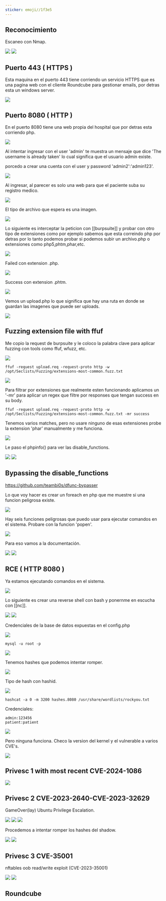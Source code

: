 ```yaml
---
sticker: emoji//1f3e5
---
```

## Reconocimiento

Escaneo con Nmap.

![](ss/Hospital/nmap.png)
![](ss/Hospital/nmap2.png)

## Puerto 443 ( HTTPS )

Esta maquina en el puerto 443 tiene corriendo un servicio HTTPS que es una pagina web con el cliente Roundcube para gestionar emails, por detras esta un windows server.

![](ss/Hospital/https.png)

## Puerto 8080 ( HTTP )

En el puerto 8080 tiene una web propia del hospital que por detras esta corriendo php.

![](ss/Hospital/http.png)

Al intentar ingresar con el user 'admin' te muestra un mensaje que dice 'The username is already taken' lo cual significa que el usuario admin existe.

porcedo a crear una cuenta con el user y password 'admin2':'admin123'.

![](ss/Hospital/user_admin_exists.png)

Al ingresar, al parecer es solo una web para que el paciente suba su registro medico.

![](ss/Hospital/index_http.png)

El tipo de archivo que espera es una imagen.

![](ss/Hospital/type_of_file.png)

Lo siguiente es interceptar la peticion con [[burpsuite]] y probar con otro tipo de extensiones como por ejemplo sabemos que esta correindo php por detras por lo tanto podemos probar si podemos subir un archivo.php o extensiones como php5,phtm,phar,etc.

![](ss/Hospital/burp_http_upload.png)

Failed con extension .php.

![](ss/Hospital/failed.png)

Success con extension .phtm.

![](ss/Hospital/success.png)

Vemos un upload.php lo que significa que hay una ruta en donde se guardan las imagenes que puede ser uploads.

![](ss/Hospital/uploads.png)
## Fuzzing extension file with ffuf

Me copio la request de burpsuite y le coloco la palabra clave para aplicar fuzzing con tools como ffuf, wfuzz, etc.

![](ss/Hospital/upload_req.png)

```
ffuf -request upload.req -request-proto http -w /opt/Seclists/Fuzzing/extensions-most-common.fuzz.txt
```

![](ss/Hospital/ffuf_1.png)

Para filtrar por extensiones que realmente esten funcionando aplicamos un '-mr' para aplicar un regex que filtre por responses que tengan success en su body.

```
ffuf -request upload.req -request-proto http -w /opt/Seclists/Fuzzing/extensions-most-common.fuzz.txt -mr success
```

Tenemos varios matches, pero no usare ninguno de esas extensiones probe la extension 'phar' manualmente y me funciona. 

![](ss/Hospital/ffuf_success.png)

Le paso el phpinfo() para ver las disable_functions.

![](ss/Hospital/phpinfo.png)
![](ss/Hospital/disable_functions.png)

## Bypassing the disable_functions

https://github.com/teambi0s/dfunc-bypasser

Lo que voy hacer es crear un foreach en php que me muestre si una funcion peligrosa existe.

![](ss/Hospital/script_disable_functions.png)

Hay seis funciones peligrosas que puedo usar para ejecutar comandos en el sistema.
Probare con la funcion 'popen'.

![](ss/Hospital/danger_functions.png)

Para eso vamos a la documentación.

![](ss/Hospital/popen_example.png)
![](ss/Hospital/popen_1.png)
## RCE ( HTTP 8080 )

Ya estamos ejecutando comandos en el sistema.

![](ss/Hospital/RCE_8080.png)

Lo siguiente es crear una reverse shell con bash y ponernme en escucha con [[nc]].

![](ss/Hospital/rev_shell_bash.png)
![](ss/Hospital/nc_1.png)

Credenciales de la base de datos expuestas en el config.php

![](ss/Hospital/pass_db.png)

```
mysql -u root -p
```

![](ss/Hospital/mysql.png)

Tenemos hashes que podemos intentar romper.

![](ss/Hospital/users_table.png)

Tipo de hash con hashid.

![](ss/Hospital/hashid.png)

```
hashcat -a 0 -m 3200 hashes.8080 /usr/share/wordlists/rockyou.txt
```

Credenciales:
```
admin:123456
patient:patient
```

![](ss/Hospital/hash_cracked.png)

Pero ninguna funciona.
Checo la version del kernel y el vulnerable a varios CVE's.

![](ss/Hospital/kernel_vulnerable.png)
## Privesc 1 with most recent CVE-2024-1086

![](ss/Hospital/cve-24.png)


## Privesc 2 CVE-2023-2640-CVE-2023-32629

GameOver(lay) Ubuntu Privilege Escalation.

![](ss/Hospital/cve-2023.png)
![](ss/Hospital/root-linux.png)
![](ss/Hospital/shadow.png)

Procedemos a intentar romper los hashes del shadow.

![](ss/Hospital/hashid2.png)
![](ss/Hospital/hash_cracked2.png)
## Privesc 3 CVE-35001

nftables oob read/write exploit (CVE-2023-35001)

![](ss/Hospital/cve-2023-35001.png)
![](ss/Hospital/cve-2023-2.png)

## Roundcube


